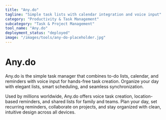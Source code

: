 ```yaml
---
title: "Any.do"
tagline: "Simple task lists with calendar integration and voice input"
category: "Productivity & Task Management"
subcategory: "Task & Project Management"
tool_name: "Any.do"
deployment_status: "deployed"
image: "/images/tools/any-do-placeholder.jpg"
---
```


# Any.do

Any.do is the simple task manager that combines to-do lists, calendar, and reminders with voice input for hands-free task creation. Organize your day with elegant lists, smart scheduling, and seamless synchronization.

Used by millions worldwide, Any.do offers voice task creation, location-based reminders, and shared lists for family and teams. Plan your day, set recurring reminders, collaborate on projects, and stay organized with clean, intuitive design across all devices.